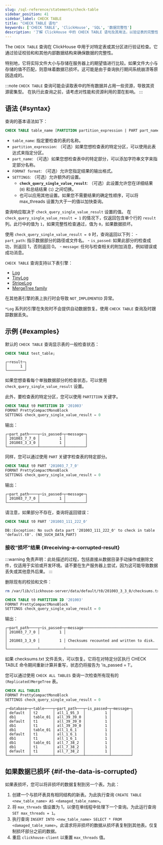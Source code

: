 ```yaml
---
slug: /sql-reference/statements/check-table
sidebar_position: 41
sidebar_label: CHECK TABLE
title: "CHECK TABLE 语句"
keywords: ['CHECK TABLE', 'ClickHouse', 'SQL', '数据完整性']
description: '了解 ClickHouse 中的 CHECK TABLE 语句及其用法，以验证表的完整性和状态。'
---
```


The `CHECK TABLE` 查询在 ClickHouse 中用于对特定表或其分区进行验证检查。它通过验证校验和和其他内部数据结构来确保数据的完整性。

特别地，它将实际文件大小与存储在服务器上的期望值进行比较。如果文件大小与存储的值不匹配，则意味着数据已损坏。这可能是由于查询执行期间系统崩溃等原因造成的。

:::note
`CHECK TABLE` 查询可能会读取表中的所有数据并占用一些资源，导致其资源密集型。
在执行此查询之前，请考虑对性能和资源利用的潜在影响。
:::

## 语法 {#syntax}

查询的基本语法如下：

```sql
CHECK TABLE table_name [PARTITION partition_expression | PART part_name] [FORMAT format] [SETTINGS check_query_single_value_result = (0|1) [, other_settings]]
```

- `table_name`: 指定要检查的表的名称。
- `partition_expression`: （可选）如果您想检查表的特定分区，可以使用此表达式来指定分区。
- `part_name`: （可选）如果您想检查表中的特定部分，可以添加字符串文字来指定部分名称。
- `FORMAT format`: （可选）允许您指定结果的输出格式。
- `SETTINGS`: （可选）允许额外的设置。
	- **`check_query_single_value_result`**: （可选）此设置允许您在详细结果 (`0`) 和总结结果 (`1`) 之间切换。
	- 也可以应用其他设置。如果您不需要结果的确定性顺序，可以将 max_threads 设置为大于一的值以加快查询。

查询响应取决于 `check_query_single_value_result` 设置的值。
在 `check_query_single_value_result = 1` 的情况下，仅返回包含单个行的 `result` 列。此行中的值为 `1`，如果完整性检查通过，值为 `0`，如果数据损坏。

使用 `check_query_single_value_result = 0` 时，查询返回以下列：
    - `part_path`: 指示数据部分的路径或文件名。
    - `is_passed`: 如果此部分的检查成功，则返回 1，否则返回 0。
    - `message`: 任何与检查相关的附加消息，例如错误或成功消息。

`CHECK TABLE` 查询支持以下表引擎：

- [Log](../../engines/table-engines/log-family/log.md)
- [TinyLog](../../engines/table-engines/log-family/tinylog.md)
- [StripeLog](../../engines/table-engines/log-family/stripelog.md)
- [MergeTree family](../../engines/table-engines/mergetree-family/mergetree.md)

在其他表引擎的表上执行时会导致 `NOT_IMPLEMENTED` 异常。

`*Log` 系列的引擎在失败时不会提供自动数据恢复。使用 `CHECK TABLE` 查询及时跟踪数据丢失。

## 示例 {#examples}

默认的 `CHECK TABLE` 查询显示表的一般检查状态：

```sql
CHECK TABLE test_table;
```

```text
┌─result─┐
│      1 │
└────────┘
```

如果您想查看每个单独数据部分的检查状态，可以使用 `check_query_single_value_result` 设置。

此外，要检查表的特定分区，您可以使用 `PARTITION` 关键字。

```sql
CHECK TABLE t0 PARTITION ID '201003'
FORMAT PrettyCompactMonoBlock
SETTINGS check_query_single_value_result = 0
```

输出：

```text
┌─part_path────┬─is_passed─┬─message─┐
│ 201003_7_7_0 │         1 │         │
│ 201003_3_3_0 │         1 │         │
└──────────────┴───────────┴─────────┘
```

同样，您可以通过使用 `PART` 关键字检查表的特定部分。

```sql
CHECK TABLE t0 PART '201003_7_7_0'
FORMAT PrettyCompactMonoBlock
SETTINGS check_query_single_value_result = 0
```

输出：

```text
┌─part_path────┬─is_passed─┬─message─┐
│ 201003_7_7_0 │         1 │         │
└──────────────┴───────────┴─────────┘
```

请注意，如果部分不存在，查询将返回错误：

```sql
CHECK TABLE t0 PART '201003_111_222_0'
```

```text
DB::Exception: No such data part '201003_111_222_0' to check in table 'default.t0'. (NO_SUCH_DATA_PART)
```

### 接收“损坏”结果 {#receiving-a-corrupted-result}

:::warning
免责声明：此处描述的过程，包括直接从数据目录手动操作或删除文件，仅适用于实验或开发环境。请不要在生产服务器上尝试，因为这可能导致数据丢失或其他意外后果。
:::

删除现有的校验和文件：

```bash
rm /var/lib/clickhouse-server/data/default/t0/201003_3_3_0/checksums.txt
```

```sql
CHECK TABLE t0 PARTITION ID '201003'
FORMAT PrettyCompactMonoBlock
SETTINGS check_query_single_value_result = 0
```

输出：

```text
┌─part_path────┬─is_passed─┬─message──────────────────────────────────┐
│ 201003_7_7_0 │         1 │                                          │
│ 201003_3_3_0 │         1 │ Checksums recounted and written to disk. │
└──────────────┴───────────┴──────────────────────────────────────────┘
```

如果 checksums.txt 文件丢失，可以恢复。它将在对特定分区执行 CHECK TABLE 命令期间重新计算并重写，状态仍将报告为 'is_passed = 1'。

您可以通过使用 `CHECK ALL TABLES` 查询一次检查所有现有的 `(Replicated)MergeTree` 表。

```sql
CHECK ALL TABLES
FORMAT PrettyCompactMonoBlock
SETTINGS check_query_single_value_result = 0
```

```text
┌─database─┬─table────┬─part_path───┬─is_passed─┬─message─┐
│ default  │ t2       │ all_1_95_3  │         1 │         │
│ db1      │ table_01 │ all_39_39_0 │         1 │         │
│ default  │ t1       │ all_39_39_0 │         1 │         │
│ db1      │ t1       │ all_39_39_0 │         1 │         │
│ db1      │ table_01 │ all_1_6_1   │         1 │         │
│ default  │ t1       │ all_1_6_1   │         1 │         │
│ db1      │ t1       │ all_1_6_1   │         1 │         │
│ db1      │ table_01 │ all_7_38_2  │         1 │         │
│ db1      │ t1       │ all_7_38_2  │         1 │         │
│ default  │ t1       │ all_7_38_2  │         1 │         │
└──────────┴──────────┴─────────────┴───────────┴─────────┘
```

## 如果数据已损坏 {#if-the-data-is-corrupted}

如果表损坏，您可以将非损坏的数据复制到另一个表。为此：

1. 创建一个与损坏表具有相同结构的新表。为此执行查询 `CREATE TABLE <new_table_name> AS <damaged_table_name>`。
2. 将 `max_threads` 值设置为 1，以便在单线程中处理下一个查询。为此运行查询 `SET max_threads = 1`。
3. 执行查询 `INSERT INTO <new_table_name> SELECT * FROM <damaged_table_name>`。此请求将非损坏的数据从损坏表复制到其他表。仅复制损坏部分之前的数据。
4. 重启 `clickhouse-client` 以重置 `max_threads` 值。
